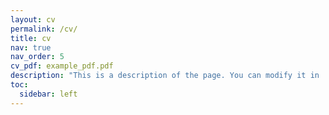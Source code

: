```yaml
---
layout: cv
permalink: /cv/
title: cv
nav: true
nav_order: 5
cv_pdf: example_pdf.pdf
description: "This is a description of the page. You can modify it in '_pages/cv.md'. You can also change or remove the top pdf download button."
toc:
  sidebar: left
---
```

